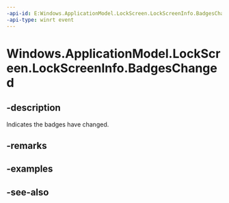 ----api-id: E:Windows.ApplicationModel.LockScreen.LockScreenInfo.BadgesChanged
-api-type: winrt event
---<!-- Event syntaxpublic event Windows.Foundation.TypedEventHandler BadgesChanged<Windows.ApplicationModel.LockScreen.LockScreenInfo,  object>--># Windows.ApplicationModel.LockScreen.LockScreenInfo.BadgesChanged## -descriptionIndicates the badges have changed.## -remarks## -examples## -see-also